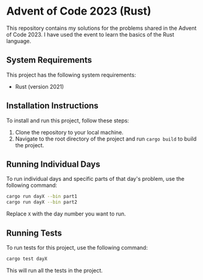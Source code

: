 # Advent of Code 2023 (Rust)

This repository contains my solutions for the problems shared in the Advent of Code 2023. I have used the event to learn the basics of the Rust language.

## System Requirements

This project has the following system requirements:
- Rust (version 2021)

## Installation Instructions

To install and run this project, follow these steps:

1. Clone the repository to your local machine.
2. Navigate to the root directory of the project and run `cargo build` to build the project.

## Running Individual Days
To run individual days and specific parts of that day's problem, use the following command:

```bash
cargo run dayX --bin part1
cargo run dayX --bin part2
```

Replace `X` with the day number you want to run.

## Running Tests
To run tests for this project, use the following command:

```bash
cargo test dayX
```

This will run all the tests in the project.
